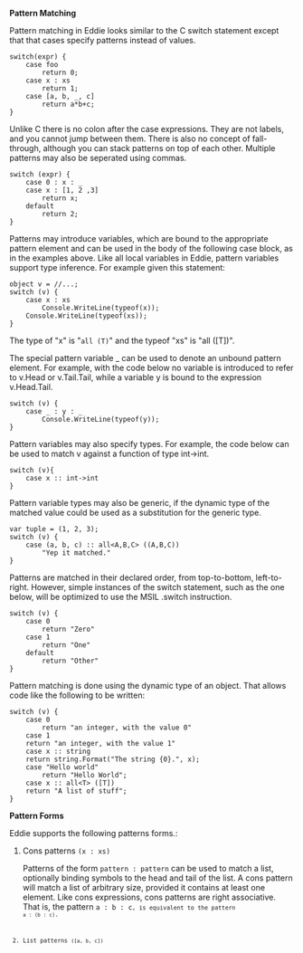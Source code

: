 **Pattern Matching**

Pattern matching in Eddie looks similar to the C switch statement except that
that cases specify patterns instead of values. 

```eddie
switch(expr) {
    case foo
        return 0;
    case x : xs
        return 1;
    case [a, b, _, c]
        return a*b+c;
}
```

Unlike C there is no colon after the case expressions. They are not labels, 
and you cannot jump between them. There is also no concept of fall-through,
although you can stack patterns on top of each other. Multiple patterns may
also be seperated using commas.

```eddie
switch (expr) {
    case 0 : x : _
    case x : [1, 2 ,3] 
        return x;
    default
        return 2;
}
```

Patterns may introduce variables, which are bound to the appropriate pattern 
element and can be used in the body of the following case block, as in the 
examples above. Like all local variables in Eddie, pattern variables support 
type inference. For example given this statement:

```eddie
object v = //...;
switch (v) {
    case x : xs
        Console.WriteLine(typeof(x));
	Console.WriteLine(typeof(xs));
}
```

The type of "x" is  "<code lang="eddie">all<T> (T)</code>" and the typeof "xs" is "all<T> ([T])".

The special pattern variable _ can be used to denote an unbound pattern 
element. For example, with the code below no variable is introduced to refer 
to v.Head or v.Tail.Tail, while a variable y is bound to the expression 
v.Head.Tail.

```eddie
switch (v) {
    case _ : y : _
        Console.WriteLine(typeof(y));
}
```

Pattern variables may also specify types. For example, the code below can be 
used to match v against a function of type int->int.

```eddie
switch (v){
    case x :: int->int
}
```

Pattern variable types may also be generic, if the dynamic type of the 
matched value could be used as a substitution for the generic type. 

```eddie
var tuple = (1, 2, 3);
switch (v) {
    case (a, b, c) :: all<A,B,C> ((A,B,C))
        "Yep it matched."
}
```

Patterns are matched in their declared order, from top-to-bottom, 
left-to-right. However, simple instances of the switch statement, such as the 
one below, will be optimized to use the MSIL .switch instruction.

```eddie
switch (v) {
    case 0
        return "Zero"
    case 1
        return "One"
    default
        return "Other"
}
```

Pattern matching is done using the dynamic type of an object. That allows 
code like the following to be written: 

```eddie
switch (v) {
    case 0
        return "an integer, with the value 0"
    case 1
	return "an integer, with the value 1"
    case x :: string
	return string.Format("The string {0}.", x);
    case "Hello world"
        return "Hello World";
    case x :: all<T> ([T])
	return "A list of stuff";
}
```

**Pattern Forms**

Eddie supports the following patterns forms.:

  1. Cons patterns <code langauge="eddie">(x : xs)</code>

     Patterns of the form <code language="eddie">pattern : pattern</code> can 
     be used to match a list, optionally binding symbols to the head and 
     tail of the list. A cons pattern will match a list of arbitrary size, 
     provided it contains at least one element. Like cons expressions, cons 
     patterns are right associative. That is, the pattern 
     <code language="eddie">a : b : c<code>, is equivalent to the 
     pattern <code language="eddie">a : (b : c)</code>.

  2. List patterns <code language="eddie">([a, b, c])</code>

